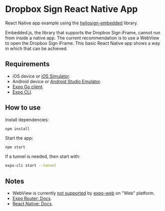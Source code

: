 # Dropbox Sign React Native App
React Native app example using the [hellosign-embedded](https://github.com/hellosign/hellosign-embedded) library.

Embedded.js, the library that supports the Dropbox Sign iFrame, cannot run from inside a native app. The current recommendation is to use a WebView to open the Dropbox Sign iFrame. This basic React Native app shows a way in which that can be achieved.

## Requirements
- iOS device or [iOS Simulator](https://docs.expo.dev/workflow/ios-simulator/).
- Android device or [Android Studio Emulator](https://docs.expo.dev/workflow/android-studio-emulator/).
- [Expo Go client](https://expo.dev/go).
- [Expo CLI](https://docs.expo.dev/more/expo-cli/).

## How to use
Install dependencies:
```sh
npm install
```

Start the app:
```
npm start
```

If a tunnel is needed, then start with:
```bash
expo-cli start --tunnel
```

## Notes

- WebView is currently [not supported](https://docs.expo.dev/versions/latest/sdk/webview/) by [expo-web](https://docs.expo.dev/) on "Web" platform.
- [Expo Router: Docs](https://docs.expo.dev/router/introduction/).
- [React Native: Docs](https://reactnative.dev/docs/getting-started).
